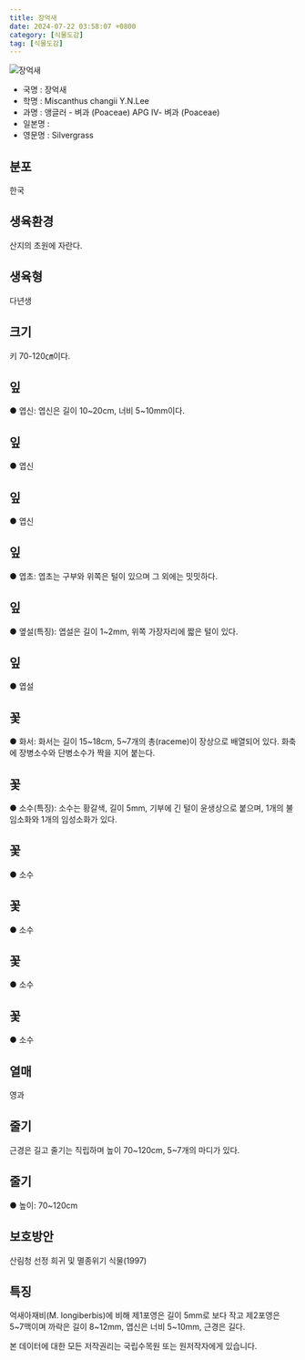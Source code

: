 ```yaml
---
title: 장억새
date: 2024-07-22 03:58:07 +0800
category: [식물도감]
tag: [식물도감]
---
```




![장억새](/fileUpload/plants/basic/Gramineae/Miscanthus/22543/1_th2.jpg)
- 국명 : 장억새
- 학명 : Miscanthus changii Y.N.Lee
- 과명 : 앵글러 - 벼과 (Poaceae) APG Ⅳ- 벼과 (Poaceae)
- 일본명 : 
- 영문명 : Silvergrass


## 분포
한국
## 생육환경
산지의 초원에 자란다.
## 생육형
다년생
## 크기
키 70-120㎝이다.
## 잎
● 엽신: 엽신은 길이 10~20cm, 너비 5~10mm이다.
## 잎
● 엽신
## 잎
● 엽신
## 잎
● 엽초: 엽초는 구부와 위쪽은 털이 있으며 그 외에는 밋밋하다.
## 잎
● 옆설(특징): 엽설은 길이 1~2mm, 위쪽 가장자리에 짧은 털이 있다.
## 잎
● 엽설
## 꽃
● 화서: 화서는 길이 15~18cm, 5~7개의 총(raceme)이 장상으로 배열되어 있다. 화축에 장병소수와 단병소수가 짝을 지어 붙는다.
## 꽃
● 소수(특징): 소수는 황갈색, 길이 5mm, 기부에 긴 털이 윤생상으로 붙으며, 1개의 불임소화와 1개의 임성소화가 있다.
## 꽃
● 소수
## 꽃
● 소수
## 꽃
● 소수
## 꽃
● 소수
## 열매
영과
## 줄기
근경은 길고 줄기는 직립하며 높이 70~120cm, 5~7개의 마디가 있다.
## 줄기
● 높이: 70~120cm
## 보호방안
산림청 선정 희귀 및 멸종위기 식물(1997)
## 특징
억새아재비(M. longiberbis)에 비해 제1포영은 길이 5mm로 보다 작고 제2포영은 5~7맥이며 까락은 길이 8~12mm, 엽신은 너비 5~10mm, 근경은 길다.






본 데이터에 대한 모든 저작권리는 국립수목원 또는 원저작자에게 있습니다.
